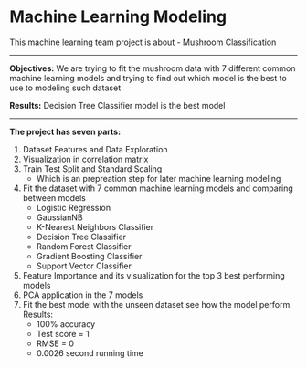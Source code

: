 # Machine Learning Modeling
This machine learning team project is about - Mushroom Classification

---------------
**Objectives:** We are trying to fit the mushroom data with 7 different common machine learning models and trying to find out which model is the best to use to modeling such dataset

**Results:** Decision Tree Classifier model is the best model

--------------

**The project has seven parts:**
1. Dataset Features and Data Exploration
2. Visualization in correlation matrix
3. Train Test Split and Standard Scaling
   - Which is an prepreation step for later machine learning modeling
4. Fit the dataset with 7 common machine learning models and comparing between models
   - Logistic Regression
   - GaussianNB
   - K-Nearest Neighbors Classifier
   - Decision Tree Classifier
   - Random Forest Classifier
   - Gradient Boosting Classifier
   - Support Vector Classifier
5. Feature Importance and its visualization for the top 3 best performing models
6. PCA application in the 7 models
7. Fit the best model with the unseen dataset see how the model perform. Results:
   - 100% accuracy
   - Test score = 1
   - RMSE = 0
   - 0.0026 second running time
